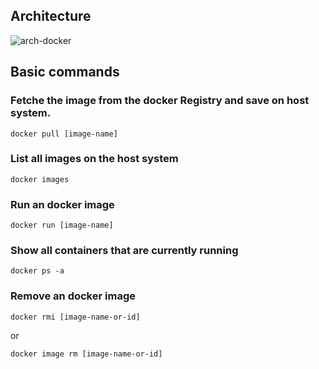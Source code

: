 ## Architecture
![arch-docker](https://user-images.githubusercontent.com/34520860/115405975-1cdff280-a1c5-11eb-8e6a-ae047fd7139d.png)

## Basic commands 

### Fetche the image from the docker Registry and save on host system.
```
docker pull [image-name]
```
### List all images on the host system
```
docker images
```
### Run an docker image
```
docker run [image-name]
```
### Show all containers that are currently running
```
docker ps -a
```
### Remove an docker image
```
docker rmi [image-name-or-id]
```
or
```
docker image rm [image-name-or-id]
```
